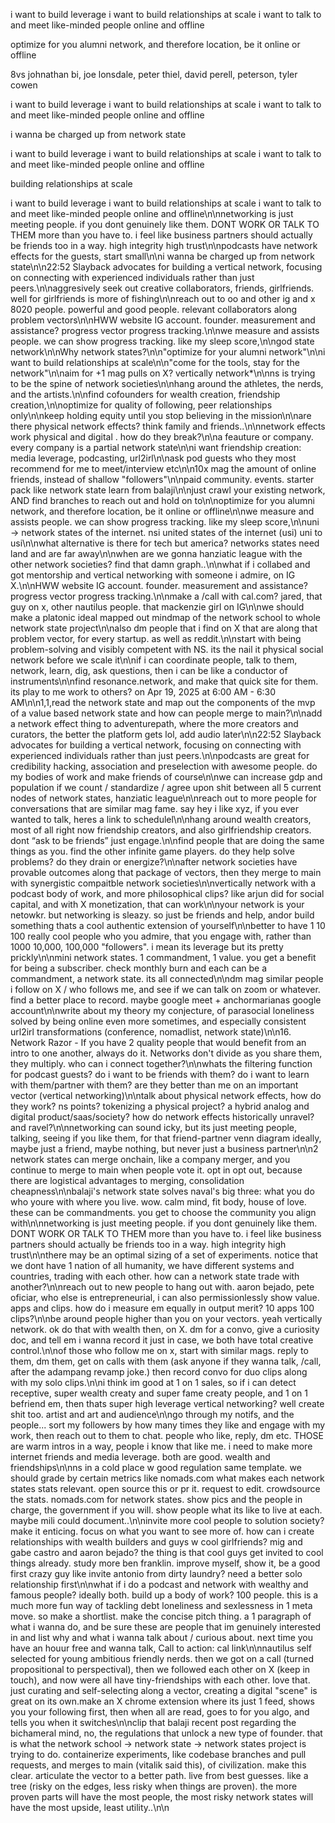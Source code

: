 i want to build leverage
i want to build relationships at scale
i want to talk to and meet like-minded people online and offline

optimize for you alumni network, and therefore location, be it online or offline

8vs johnathan bi, joe lonsdale, peter thiel, david perell, peterson, tyler cowen

i want to build leverage
i want to build relationships at scale
i want to talk to and meet like-minded people online and offline

i wanna be charged up from network state

i want to build leverage
i want to build relationships at scale
i want to talk to and meet like-minded people online and offline

building relationships at scale

i want to build leverage i want to build relationships at scale i want to talk to and meet like-minded people online and offline\n\nnetworking is just meeting people. if you dont genuinely like them. DONT WORK OR TALK TO THEM more than you have to. i feel like business partners should actually be friends too in a way. high integrity high trust\n\npodcasts have network effects for the guests, start small\n\ni wanna be charged up from network state\n\n22:52 Slayback advocates for building a vertical network, focusing on connecting with experienced individuals rather than just peers.\n\naggresively seek out creative collaborators, friends, girlfriends. well for girlfriends is more of fishing\n\nreach out to oo and other ig and x 8020 people. powerful and good people. relevant collaborators along problem vectors\n\nHWW website IG account. founder. measurement and assistance? progress vector progress tracking.\n\nwe measure and assists people. we can show progress tracking. like my sleep score,\n\ngod state network\n\nWhy network states?\n\n"optimize for your alumni network"\n\ni want to build relationships at scale\n\n"come for the tools, stay for the network"\n\naim for +1 mag pulls on X? vertically network*\n\nns is trying to be the spine of network societies\n\nhang around the athletes, the nerds, and the artists.\n\nfind cofounders for wealth creation, friendship creation,\n\noptimize for quality of following, peer relationships only\n\nkeep holding equity until you stop believing in the mission\n\nare there physical network effects? think family and friends..\n\nnetwork effects work physical and digital . how do they break?\n\na feauture or company. every company is a partial network state\n\ni want friendship creation: media leverage, podcasting, url2irl\n\nask pod guests who they most recommend for me to meet/interview etc\n\n10x mag the amount of online friends, instead of shallow "followers"\n\npaid community. events. starter pack like network state learn from balaji\n\njust crawl your existing network, AND find branches to reach out and hold on to\n\noptimize for you alumni network, and therefore location, be it online or offline\n\nwe measure and assists people. we can show progress tracking. like my sleep score,\n\nuni -> network states of the internet. nsi united states of the internet (usi) uni to usi\n\nwhat alternative is there for tech but america? networks states need land and are far away\n\nwhen are we gonna hanziatic league with the other network societies? find that damn graph..\n\nwhat if i collabed and got mentorship and vertical networking with someone i admire, on IG X.\n\nHWW website IG account. founder. measurement and assistance? progress vector progress tracking.\n\nmake a /call with cal.com? jared, that guy on x, other nautilus people. that mackenzie girl on IG\n\nwe should make a platonic ideal mapped out mindmap of the network school to whole network state project\n\nalso dm people that i find on X that are along that problem vector, for every startup. as well as reddit.\n\nstart with being problem-solving and visibly competent with NS. its the nail it physical social network before we scale it\n\nif i can coordinate people, talk to them, network, learn, dig, ask questions, then i can be like a conductor of instruments\n\nfind resonance.network, and make that quick site for them. its play to me work to others? on Apr 19, 2025 at 6:00 AM - 6:30 AM\n\n1,1,read the network state and map out the components of the mvp of a value based network state and how can people merge to main?\n\nadd a network effect thing to adventurepath, where the more creators and curators, the better the platform gets lol, add audio later\n\n22:52 Slayback advocates for building a vertical network, focusing on connecting with experienced individuals rather than just peers.\n\npodcasts are great for credibility hacking, association and preselection with awesome people. do my bodies of work and make friends of course\n\nwe can increase gdp and population if we count / standardize / agree upon shit between all 5 current nodes of network states, hanziatic league\n\nreach out to more people for conversations that are similar mag fame. say hey i like xyz, if you ever wanted to talk, heres a link to schedulel\n\nhang around wealth creators, most of all right now friendship creators, and also girlfriendship creators. dont “ask to be friends” just engage.\n\nfind people that are doing the same things as you. find the other infinite game players. do they help solve problems? do they drain or energize?\n\nafter network societies have provable outcomes along that package of vectors, then they merge to main with synergistic compaitble network societies\n\nvertically network with a podcast body of work, and more philosophical clips? like arjun did for social capital, and with X monetization, that can work\n\nyour network is your netowkr. but networking is sleazy. so just be friends and help, andor build something thats a cool authentic extension of yourself\n\nbetter to have 1 10 100 really cool people who you admire, that you engage with, rather than 1000 10,000, 100,000 "followers". i mean its leverage but its pretty prickly\n\nmini network states. 1 commandment, 1 value. you get a benefit for being a subscriber. check monthly burn and each can be a commandment, a network state. its all connected\n\ndm mag similar people i follow on X / who follows me, and see if we can talk on zoom or whatever. find a better place to record. maybe google meet + anchormarianas google account\n\nwrite about my theory my conjecture, of parasocial loneliness solved by being online even more sometimes, and especially consistent url2irl transformations (conference, nomadlist, network state)\n\n​16. Network Razor - If you have 2 quality people that would benefit from an intro to one another, always do it. Networks don't divide as you share them, they multiply. who can i connect together?\n\nwhats the filtering function for podcast guests? do i want to be friends with them? do i want to learn with them/partner with them? are they better than me on an important vector (vertical networking)\n\ntalk about physical network effects, how do they work? ns points? tokenizing a physical project? a hybrid analog and digital product/saas/society? how do network effects historically unravel? and ravel?\n\nnetworking can sound icky, but its just meeting people, talking, seeing if you like them, for that friend-partner venn diagram ideally, maybe just a friend, maybe nothing, but never just a business partner\n\n2 network states can merge onchain, like a company merger, and you continue to merge to main when people vote it. opt in opt out, because there are logistical advantages to merging, consolidation cheapness\n\nbalaji's network state solves naval's big three: what you do who youre with where you live. wow. calm mind, fit body, house of love. these can be commandments. you get to choose the community you align with\n\nnetworking is just meeting people. if you dont genuinely like them. DONT WORK OR TALK TO THEM more than you have to. i feel like business partners should actually be friends too in a way. high integrity high trust\n\nthere may be an optimal sizing of a set of experiments. notice that we dont have 1 nation of all humanity, we have different systems and countries, trading with each other. how can a network state trade with another?\n\nreach out to new people to hang out with. aaron bejado, pete oficiar, who else is entrepreneurial, i can also permissionlessly show value. apps and clips. how do i measure em equally in output merit? 10 apps 100 clips?\n\nbe around people higher than you on your vectors. yeah vertically network. ok do that with wealth then, on X. dm for a convo, give a curiosity doc, and tell em i wanna record it just in case, we both have total creative control.\n\nof those who follow me on x, start with similar mags. reply to them, dm them, get on calls with them (ask anyone if they wanna talk, /call, after the adampang revamp joke.) then record convo for duo clips along with my solo clips.\n\ni think im good at 1 on 1 sales, so if i can detect receptive, super wealth creaty and super fame creaty people, and 1 on 1 befriend em, then thats super high leverage vertical networking? well create shit too. artist and art and audience\n\ngo through my notifs, and the people... sort my followers by how many times they like and engage with my work, then reach out to them to chat. people who like, reply, dm etc. THOSE are warm intros in a way, people i know that like me. i need to make more internet friends and media leverage. both are good. wealth and friendships\n\nns in a cold place w good regulation same template. we should grade by certain metrics like nomads.com what makes each network states stats relevant. open source this or pr it. request to edit. crowdsource the stats. nomads.com for network states. show pics and the people in charge, the government if you will. show people what its like to live at each. maybe mili could document..\n\ninvite more cool people to solution society? make it enticing. focus on what you want to see more of. how can i create relationships with wealth builders and guys w cool girlfriends? mig and gabe castro and aaron bejado? the thing is that cool guys get invited to cool things already. study more ben franklin. improve myself, show it, be a good first crazy guy like invite antonio from dirty laundry? need a better solo relationship first\n\nwhat if i do a podcast and network with wealthy and famous people? ideally both. build up a body of work? 100 people. this is a much more fun way of tackling debt loneliness and sexlessness in 1 meta move. so make a shortlist. make the concise pitch thing. a 1 paragraph of what i wanna do, and be sure these are people that im genuinely interested in and list why and what i wanna talk about / curious about. next time you have an houur free and wanna talk, Call to action: cal link\n\nnautilus self selected for young ambitious friendly nerds. then we got on a call (turned propositional to perspectival), then we followed each other on X (keep in touch), and now were all have tiny-friendships with each other. love that. just curating and self-selecting along a vector, creating a digital "scene" is great on its own.make an X chrome extension where its just 1 feed, shows you your following first, then when all are read, goes to for you algo, and tells you when it switches\n\nclip that balaji recent post regarding the bichameral mind, no, the regulations that unlock a new type of founder. that is what the network school -> network state -> network states project is trying to do. containerize experiments, like codebase branches and pull requests, and merges to main (vitalik said this), of civilization. make this clear. articulate the vector to a better path. live from best guesses. like a tree (risky on the edges, less risky when things are proven). the more proven parts will have the most people, the most risky network states will have the most upside, least utility..\n\n